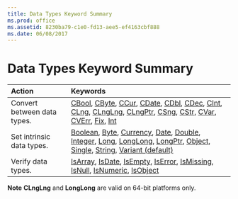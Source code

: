 ```yaml
---
title: Data Types Keyword Summary
ms.prod: office
ms.assetid: 8230ba79-c1e0-fd13-aee5-ef4163cbf888
ms.date: 06/08/2017
---
```



# Data Types Keyword Summary


|**Action**|**Keywords**|
|:-----|:-----|
|Convert between data types.|[CBool](type-conversion-functions.md), [CByte](type-conversion-functions.md), [CCur](type-conversion-functions.md), [CDate](type-conversion-functions.md), [CDbl](type-conversion-functions.md), [CDec](type-conversion-functions.md), [CInt](type-conversion-functions.md), [CLng](type-conversion-functions.md), [CLngLng](type-conversion-functions.md), [CLngPtr](type-conversion-functions.md), [CSng](type-conversion-functions.md), [CStr](type-conversion-functions.md), [CVar](type-conversion-functions.md), [CVErr](cverr-function.md), [Fix](int-fix-functions.md), [Int](int-fix-functions.md)|
|Set intrinsic data types.|[Boolean](boolean-data-type.md), [Byte](byte-data-type.md), [Currency](currency-data-type.md), [Date](date-data-type.md), [Double](double-data-type.md), [Integer](integer-data-type.md), [Long](long-data-type.md), [LongLong](longlong-data-type.md), [LongPtr](longptr-data-type.md), [Object](object-data-type.md), [Single](single-data-type.md), [String](string-data-type.md), [Variant (default)](variant-data-type.md)|
|Verify data types.|[IsArray](isarray-function.md), [IsDate](isdate-function.md), [IsEmpty](isempty-function.md), [IsError](iserror-function.md), [IsMissing](ismissing-function.md), [IsNull](isnull-function.md), [IsNumeric](isnumeric-function.md), [IsObject](isobject-function.md)|

 **Note**   **CLngLng** and **LongLong** are valid on 64-bit platforms only.


